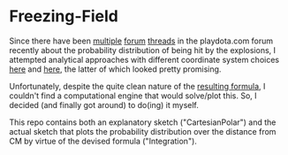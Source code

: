 Freezing-Field
==============

Since there have been [multiple](http://www.playdota.com/forums/showthread.php?t=1440827) [forum](http://www.playdota.com/forums/showthread.php?t=1441135) [threads](http://www.playdota.com/forums/showthread.php?t=1371372) in the playdota.com forum recently about the probability distribution of being hit by the explosions,
I attempted analytical approaches with different coordinate system choices [here](http://www.playdota.com/forums/showpost.php?p=9566597&postcount=28) and [here](http://www.playdota.com/forums/showpost.php?p=9566664&postcount=30), the latter of which looked pretty promising.

Unfortunately, despite the quite clean nature of the [resulting formula](http://latex.codecogs.com/png.download?%5Cbg_white%20P%28x%29%20%3D%20%5Cint_%7Bx-R%7D%5E%7Bx+R%7D2%5Cint_%7B0%7D%5E%7B%5Ctheta%28r%29%7Dp%28r%29%20r%20d%5Ctheta%20dr%20%3D%202%5Cint_%7Bx-R%7D%5E%7Bx+R%7D%5Cint_%7B0%7D%5E%7B%5Ctheta%28r%29%7D%5Cfrac%7Bp_0%7D%7Br%7D%20r%20d%5Ctheta%20dr%20%3D%20%5Cnewline%20%3D%202%20p_0%5Cint_%7Bx-R%7D%5E%7Bx+R%7D%5Cint_%7B0%7D%5E%7B%5Ctheta%28r%29%7D%20d%5Ctheta%20dr%20%3D%202%20p_0%5Cint_%7Bx-R%7D%5E%7Bx+R%7D%20%5Ctheta%28r%29%20dr%20%3D%20%5Cnewline%20%3D%202%20p_0%5Cint_%7Bx-R%7D%5E%7Bx+R%7D%20%5Carccos%20%5Cleft%28%5Cfrac%7Bx%5E2-R%5E2+%20r%5E2%7D%7B2%20x%20r%7D%20%5Cright%29%20dr), I couldn't find a computational engine that would solve/plot this.
So, I decided (and finally got around) to do(ing) it myself.

This repo contains both an explanatory sketch ("CartesianPolar") and the actual sketch that plots the probability distribution over the distance from CM by virtue of the devised formula ("Integration").
